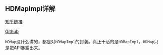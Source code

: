 <!--
 * @Author: LOTEAT
 * @Date: 2025-08-04 15:38:26
-->

## HDMapImpl详解

[知乎链接](https://zhuanlan.zhihu.com/p/1935730286999602574)

[Github](https://github.com/LOTEAT/Apollo-Notes/blob/master/map/HDMap/hdmap.md)

`HDMap`没什么讲的，都是对`HDMapImpl`的封装。真正干活的是`HDMapImpl`，`HDMap`只是把API暴露出来。
